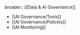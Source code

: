 broader:: [[Data & AI Governance]]

- [[AI Governance/Tools]]
- [[AI Governance/Policies]]
- [[AI Monitoring]]